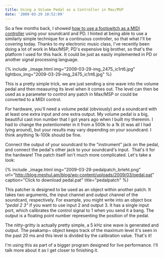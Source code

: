 ```yaml
---
title: Using a Volume Pedal as a Controller in Max/MSP
date: '2009-03-29 10:52:09'
---
```



So a few months back, I showed [how to use a footswitch as a MIDI controller](http://blog.meshul.am/2009/01/passive-footswitch-to-midi-using-your-soundcard/) using your soundcard and PD. I hinted at being able to use a similarly simple technique for a continuous controller, so that what I'll be covering today. Thanks to my electronic music class, I've recently been doing a lot of work in Max/MSP, PD's expensive big brother, so that's the platform I used for this hack. It could be just as easily implemented in PD or another signal processing language.

{% include _image.html img="2009-03-29-img_2475_ic1rt6.jpg" lightbox_img="2009-03-29-img_2475_ic1rt6.jpg" %}

This is a pretty simple trick, we are just sending a sine wave into the volume pedal and then measuring its level when it comes out. The level can then be used as a parameter to control any patch in Max/MSP or could be converted to a MIDI control.

For hardware, you'll need a volume pedal (obviously) and a soundcard with at least one extra input and one extra output. My volume pedal is a big, beautiful cast iron number that I got years ago when I built my theremin. I had to change the potentiometer in it from a 500k to a 1k (it was all I had lying around), but your results may vary depending on your soundcard. I think anything 1k-100k should be fine.

Connect the output of your soundcard to the "instrument" jack on the pedal, and connect the pedal's other jack to your soundcard's input.  That's it for the hardware! The patch itself isn't much more complicated. Let's take a look:

{% include _image.html img="2009-03-29-pedalpatch_brleht.png" url="http://blog.meshul.am/blog/wp-content/uploads/2009/03/pedal.pat" caption="Click to download pedal.pat" title="pedalpatch"  %}

This patcher is designed to be used as an object within another patch. It takes two arguments, the input channel and output channel of the soundcard, respectively. For example, you might write into an object box *"pedal 2 3"* if you want to use input 2 and output 3. It has a single input port, which calibrates the control signal to 1 when you send it a bang. The output is a floating point number representing the position of the pedal.

The nitty-gritty is actually pretty simple, a 5 kHz sine wave is generated and output. The peakamp~ object keeps track of the maximum level it's seen in the past 20 ms and this level is divided by the calibration value. That's it!

I'm using this as part of a bigger program designed for live performance. I'll talk more about it as I get closer to finishing it.


